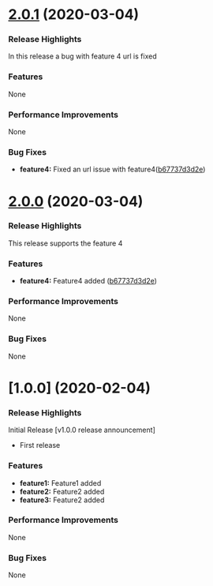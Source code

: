 <a name="2.0.1"></a>
# [2.0.1](https://github.com/i15232/sandbox_repo/compare/2.0.0...2.0.1) (2020-03-04)

### Release Highlights

In this release a bug with feature 4 url is fixed


### Features

None

### Performance Improvements

None

### Bug Fixes

* **feature4:** Fixed an url issue with feature4([b67737d3d2e](https://github.com/i15232/sandbox_repo/commit/b67737d3d2e))


<a name="2.0.0"></a>
# [2.0.0](https://github.com/i15232/sandbox_repo/compare/1.0.0...2.0.0) (2020-03-04)

### Release Highlights

This release supports the feature 4


### Features

* **feature4:** Feature4 added ([b67737d3d2e](https://github.com/i15232/sandbox_repo/commit/b67737d3d2e))

### Performance Improvements

None

### Bug Fixes

None


<a name="1.0.0"></a>
# [1.0.0] (2020-02-04)

### Release Highlights

Initial Release [v1.0.0 release announcement]

* First release 


### Features

* **feature1:** Feature1 added
* **feature2:** Feature2 added
* **feature3:** Feature2 added

### Performance Improvements

None

### Bug Fixes

None